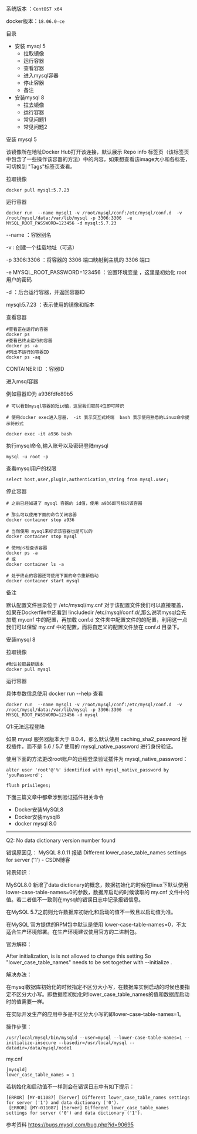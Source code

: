  
系统版本 ：`CentOS7 x64`

docker版本：`18.06.0-ce`


目录

- 安装 mysql 5
  - 拉取镜像
  - 运行容器
  - 查看容器
  - 进入mysql容器
  - 停止容器
  - 备注
- 安装mysql 8
  - 拉去镜像
  - 运行容器
  - 常见问题1
  - 常见问题2
    

安装 mysql 5

该镜像所在地址Docker Hub打开该连接，默认展示 Repo info 标签页（该标签页中包含了一些操作该容器的方法）中的内容，如果想查看该image大小和各标签，可切换到 "Tags"标签页查看。 

拉取镜像

    docker pull mysql:5.7.23

运行容器

    docker run  --name mysql1 -v /root/mysql/conf:/etc/mysql/conf.d  -v /root/mysql/data:/var/lib/mysql -p 3306:3306  -e MYSQL_ROOT_PASSWORD=123456 -d mysql:5.7.23

--name ：容器别名

-v  : 创建一个挂载地址（可选）

-p 3306:3306 ：将容器的 3306 端口映射到主机的 3306 端口

-e MYSQL_ROOT_PASSWORD=123456 ：设置环境变量 ，这里是初始化 root 用户的密码 

-d ：后台运行容器，并返回容器ID

mysql:5.7.23 ：表示使用的镜像和版本

查看容器

    #查看正在运行的容器
    docker ps
    #查看已终止运行的容器
    docker ps -a
    #列出不运行的容器ID
    docker ps -aq

CONTAINER ID ：容器ID

进入msql容器

例如容器ID为	 a936fdfe89b5 

    # 可以看到mysql容器的短id值，这里我们取前4位即可辨识
    
    # 使用docker exec进入容器， -it 表示交互式终端  bash 表示使用熟悉的Linux命令提示符形式
    
    docker exec -it a936 bash

执行mysql命令,输入账号以及密码登陆mysql

    mysql -u root -p

查看mysql用户的权限

    select host,user,plugin,authentication_string from mysql.user;

停止容器

    # 之前已经知道了 mysql 容器的 id值，使用 a936即可标识该容器
    
    # 那么可以使用下面的命令关闭容器
    docker container stop a936
    
    # 当然使用 mysql来标识该容器也是可以的
    docker container stop mysql
    
    # 使用ps检查该容器
    docker ps -a
    # 或 
    docker container ls -a
    
    # 处于终止的容器还可使用下面的命令重新启动
    docker container start mysql

备注

默认配置文件目录位于 /etc/mysql/my.cnf  对于该配置文件我们可以直接覆盖，如果在Dockerfile中还看到 !includedir /etc/mysql/conf.d/,那么说明mysql会先加载 my.cnf 中的配置，再加载  conf.d 文件夹中配置文件的的配置，利用这一点我们可以保留 my.cnf 中的配置，而将自定义的配置文件放在 conf.d 目录下。

安装mysql 8

拉取镜像

    #默认拉取最新版本
    docker pull mysql

运行容器

具体参数信息使用 docker run --help 查看

    docker run  --name mysql1 -v /root/mysql/conf:/etc/mysql/conf.d  -v /root/mysql/data:/var/lib/mysql -p 3306:3306  -e MYSQL_ROOT_PASSWORD=123456 -d mysql

Q1:无法远程登陆

如果 mysql 服务器版本大于 8.0.4，那么默认使用 caching_sha2_password 授权插件，而不是 5.6 / 5.7 使用的 mysql_native_password 进行身份验证。 

使用下面的方法更改root账户的远程登录验证插件为 mysql_native_password： 

    alter user 'root'@'%' identified with mysql_native_password by 'youPassword';
    
    flush privileges;

下面三篇文章中都牵涉到验证插件相关命令 

- Docker安装MySQL8 
- Docker安装mysql8 
- docker mysql 8.0 
  

---



Q2: No data dictionary version number found

错误原因见： MySQL 8.0.11 报错 Different lower_case_table_names settings for server ('1') - CSDN博客 

 背景知识：

MySQL8.0  新增了data dictionary的概念，数据初始化的时候在linux下默认使用lower-case-table-names=0的参数，数据库启动的时候读取的 my.cnf 文件中的值。若二者值不一致则在mysql的错误日志中记录报错信息。

在MySQL 5.7之前则允许数据库初始化和启动的值不一致且以启动值为准。

 在MySQL 官方提供的RPM包中默认是使用 lower-case-table-names=0，不太适合生产环境部署。在生产环境建议使用官方的二进制包。

官方解释：

After initialization, is is not allowed to change this setting.So "lower_case_table_names" needs to be set together with --initialize .

解决办法：

在mysql数据库初始化的时候指定不区分大小写，在数据库实例启动的时候也要指定不区分大小写。即数据库初始化时lower_case_table_names的值和数据库启动时的值需要一样。

在实际开发生产的应用中多是不区分大小写的即lower-case-table-names=1。

 操作步骤： 

    /usr/local/mysql/bin/mysqld --user=mysql --lower-case-table-names=1 --initialize-insecure --basedir=/usr/local/mysql --datadir=/data/mysql/node1

my.cnf

    [mysqld]
    lower_case_table_names = 1

若初始化和启动值不一样则会在错误日志中有如下提示： 

    [ERROR] [MY-011087] [Server] Different lower_case_table_names settings for server ('1') and data dictionary ('0').
     [ERROR] [MY-011087] [Server] Different lower_case_table_names settings for server ('0') and data dictionary ('1').

参考资料 https://bugs.mysql.com/bug.php?id=90695 

 

 

 

 

 

 










